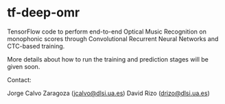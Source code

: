 # tf-deep-omr
TensorFlow code to perform end-to-end Optical Music Recognition on monophonic scores through Convolutional Recurrent Neural Networks and CTC-based training.

More details about how to run the training and prediction stages will be given soon.

Contact: 

Jorge Calvo Zaragoza (jcalvo@dlsi.ua.es)
David Rizo (drizo@dlsi.ua.es)

